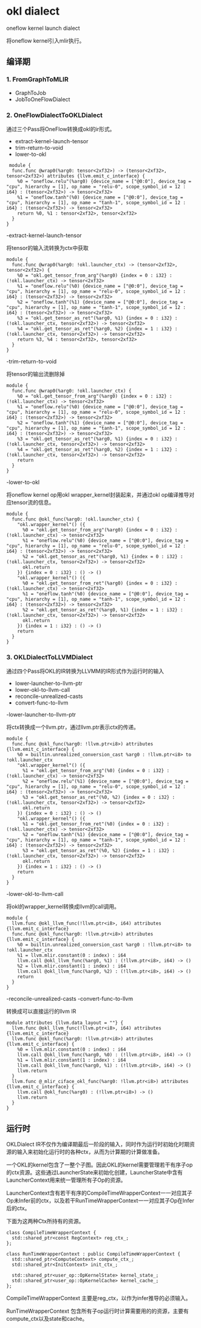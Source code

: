 # okl dialect

oneflow kernel launch dialect

将oneflow kernel引入mlir执行。

## 编译期

### 1. FromGraphToMLIR
 - GraphToJob
 - JobToOneFlowDialect

### 2. OneFlowDialectToOKLDialect
通过三个Pass将OneFlow转换成okl的ir形式。
- extract-kernel-launch-tensor
- trim-return-to-void
- lower-to-okl
``` mlir
 module {
  func.func @wrap0(%arg0: tensor<2xf32>) -> (tensor<2xf32>, tensor<2xf32>) attributes {llvm.emit_c_interface} {
    %0 = "oneflow.relu"(%arg0) {device_name = ["@0:0"], device_tag = "cpu", hierarchy = [1], op_name = "relu-0", scope_symbol_id = 12 : i64} : (tensor<2xf32>) -> tensor<2xf32>
    %1 = "oneflow.tanh"(%0) {device_name = ["@0:0"], device_tag = "cpu", hierarchy = [1], op_name = "tanh-1", scope_symbol_id = 12 : i64} : (tensor<2xf32>) -> tensor<2xf32>
    return %0, %1 : tensor<2xf32>, tensor<2xf32>
  }
}
```
-extract-kernel-launch-tensor

将tensor的输入流转换为ctx中获取
``` mlir
module {
  func.func @wrap0(%arg0: !okl.launcher_ctx) -> (tensor<2xf32>, tensor<2xf32>) {
    %0 = "okl.get_tensor_from_arg"(%arg0) {index = 0 : i32} : (!okl.launcher_ctx) -> tensor<2xf32>
    %1 = "oneflow.relu"(%0) {device_name = ["@0:0"], device_tag = "cpu", hierarchy = [1], op_name = "relu-0", scope_symbol_id = 12 : i64} : (tensor<2xf32>) -> tensor<2xf32>
    %2 = "oneflow.tanh"(%1) {device_name = ["@0:0"], device_tag = "cpu", hierarchy = [1], op_name = "tanh-1", scope_symbol_id = 12 : i64} : (tensor<2xf32>) -> tensor<2xf32>
    %3 = "okl.get_tensor_as_ret"(%arg0, %1) {index = 0 : i32} : (!okl.launcher_ctx, tensor<2xf32>) -> tensor<2xf32>
    %4 = "okl.get_tensor_as_ret"(%arg0, %2) {index = 1 : i32} : (!okl.launcher_ctx, tensor<2xf32>) -> tensor<2xf32>
    return %3, %4 : tensor<2xf32>, tensor<2xf32>
  }
}

```
-trim-return-to-void

将tensor的输出流删除掉
```mlir
module {
  func.func @wrap0(%arg0: !okl.launcher_ctx) {
    %0 = "okl.get_tensor_from_arg"(%arg0) {index = 0 : i32} : (!okl.launcher_ctx) -> tensor<2xf32>
    %1 = "oneflow.relu"(%0) {device_name = ["@0:0"], device_tag = "cpu", hierarchy = [1], op_name = "relu-0", scope_symbol_id = 12 : i64} : (tensor<2xf32>) -> tensor<2xf32>
    %2 = "oneflow.tanh"(%1) {device_name = ["@0:0"], device_tag = "cpu", hierarchy = [1], op_name = "tanh-1", scope_symbol_id = 12 : i64} : (tensor<2xf32>) -> tensor<2xf32>
    %3 = "okl.get_tensor_as_ret"(%arg0, %1) {index = 0 : i32} : (!okl.launcher_ctx, tensor<2xf32>) -> tensor<2xf32>
    %4 = "okl.get_tensor_as_ret"(%arg0, %2) {index = 1 : i32} : (!okl.launcher_ctx, tensor<2xf32>) -> tensor<2xf32>
    return
  }
}
```
-lower-to-okl

将oneflow kernel op用okl wrapper_kernel封装起来，并通过okl op编译推导对应tensor流的信息。
```mlir
module {
  func.func @okl_func(%arg0: !okl.launcher_ctx) {
    "okl.wrapper_kernel"() ({
      %0 = "okl.get_tensor_from_arg"(%arg0) {index = 0 : i32} : (!okl.launcher_ctx) -> tensor<2xf32>
      %1 = "oneflow.relu"(%0) {device_name = ["@0:0"], device_tag = "cpu", hierarchy = [1], op_name = "relu-0", scope_symbol_id = 12 : i64} : (tensor<2xf32>) -> tensor<2xf32>
      %2 = "okl.get_tensor_as_ret"(%arg0, %1) {index = 0 : i32} : (!okl.launcher_ctx, tensor<2xf32>) -> tensor<2xf32>
      okl.return
    }) {index = 0 : i32} : () -> ()
    "okl.wrapper_kernel"() ({
      %0 = "okl.get_tensor_from_ret"(%arg0) {index = 0 : i32} : (!okl.launcher_ctx) -> tensor<2xf32>
      %1 = "oneflow.tanh"(%0) {device_name = ["@0:0"], device_tag = "cpu", hierarchy = [1], op_name = "tanh-1", scope_symbol_id = 12 : i64} : (tensor<2xf32>) -> tensor<2xf32>
      %2 = "okl.get_tensor_as_ret"(%arg0, %1) {index = 1 : i32} : (!okl.launcher_ctx, tensor<2xf32>) -> tensor<2xf32>
      okl.return
    }) {index = 1 : i32} : () -> ()
    return
  }
}
```
### 3. OKLDialectToLLVMDialect
通过四个Pass将OKL的IR转换为LLVMM的IR形式作为运行时的输入
- lower-launcher-to-llvm-ptr
- lower-okl-to-llvm-call
- reconcile-unrealized-casts
- convert-func-to-llvm

-lower-launcher-to-llvm-ptr

将ctx转换成一个llvm.ptr，通过llvm.ptr表示ctx的传递。
```mlir
module {
  func.func @okl_func(%arg0: !llvm.ptr<i8>) attributes {llvm.emit_c_interface} {
    %0 = builtin.unrealized_conversion_cast %arg0 : !llvm.ptr<i8> to !okl.launcher_ctx
    "okl.wrapper_kernel"() ({
      %1 = "okl.get_tensor_from_arg"(%0) {index = 0 : i32} : (!okl.launcher_ctx) -> tensor<2xf32>
      %2 = "oneflow.relu"(%1) {device_name = ["@0:0"], device_tag = "cpu", hierarchy = [1], op_name = "relu-0", scope_symbol_id = 12 : i64} : (tensor<2xf32>) -> tensor<2xf32>
      %3 = "okl.get_tensor_as_ret"(%0, %2) {index = 0 : i32} : (!okl.launcher_ctx, tensor<2xf32>) -> tensor<2xf32>
      okl.return
    }) {index = 0 : i32} : () -> ()
    "okl.wrapper_kernel"() ({
      %1 = "okl.get_tensor_from_ret"(%0) {index = 0 : i32} : (!okl.launcher_ctx) -> tensor<2xf32>
      %2 = "oneflow.tanh"(%1) {device_name = ["@0:0"], device_tag = "cpu", hierarchy = [1], op_name = "tanh-1", scope_symbol_id = 12 : i64} : (tensor<2xf32>) -> tensor<2xf32>
      %3 = "okl.get_tensor_as_ret"(%0, %2) {index = 1 : i32} : (!okl.launcher_ctx, tensor<2xf32>) -> tensor<2xf32>
      okl.return
    }) {index = 1 : i32} : () -> ()
    return
  }
}
```
-lower-okl-to-llvm-call

将okl的wrapper_kernel转换成llvm的call调用。
```mlir
module {
  llvm.func @okl_llvm_func(!llvm.ptr<i8>, i64) attributes {llvm.emit_c_interface}
  func.func @okl_func(%arg0: !llvm.ptr<i8>) attributes {llvm.emit_c_interface} {
    %0 = builtin.unrealized_conversion_cast %arg0 : !llvm.ptr<i8> to !okl.launcher_ctx
    %1 = llvm.mlir.constant(0 : index) : i64
    llvm.call @okl_llvm_func(%arg0, %1) : (!llvm.ptr<i8>, i64) -> ()
    %2 = llvm.mlir.constant(1 : index) : i64
    llvm.call @okl_llvm_func(%arg0, %2) : (!llvm.ptr<i8>, i64) -> ()
    return
  }
}

```
-reconcile-unrealized-casts
-convert-func-to-llvm 

转换成可以直接运行的llvm IR
```mlir
module attributes {llvm.data_layout = ""} {
  llvm.func @okl_llvm_func(!llvm.ptr<i8>, i64) attributes {llvm.emit_c_interface}
  llvm.func @okl_func(%arg0: !llvm.ptr<i8>) attributes {llvm.emit_c_interface} {
    %0 = llvm.mlir.constant(0 : index) : i64
    llvm.call @okl_llvm_func(%arg0, %0) : (!llvm.ptr<i8>, i64) -> ()
    %1 = llvm.mlir.constant(1 : index) : i64
    llvm.call @okl_llvm_func(%arg0, %1) : (!llvm.ptr<i8>, i64) -> ()
    llvm.return
  }
  llvm.func @_mlir_ciface_okl_func(%arg0: !llvm.ptr<i8>) attributes {llvm.emit_c_interface} {
    llvm.call @okl_func(%arg0) : (!llvm.ptr<i8>) -> ()
    llvm.return
  }
}
```


## 运行时

OKLDialect IR不仅作为编译期最后一阶段的输入，同时作为运行时初始化时期资源的输入来初始化运行时的各种ctx，从而为计算期的计算做准备。

一个OKL的kernel包含了一整个子图。因此OKL的kernel需要管理若干有序子op的ctx资源。这些通过LauncherState来初始化创建，LauncherState中含有LauncherContext用来统一管理所有子Op的资源。

LauncherContext含有若干有序的CompileTimeWrapperContext一一对应其子Op未Infer前的ctx，以及若干RunTimeWrapperContext一一对应其子Op在Infer后的ctx。

下面为这两种Ctx所持有的资源。
```
class CompileTimeWrapperContext {
  std::shared_ptr<const RegContext> reg_ctx_;
};

class RunTimeWrapperContext : public CompileTimeWrapperContext {
  std::shared_ptr<ComputeContext> compute_ctx_;
  std::shared_ptr<InitContext> init_ctx_;

  std::shared_ptr<user_op::OpKernelState> kernel_state_;
  std::shared_ptr<user_op::OpKernelCache> kernel_cache_;
};
```
CompileTimeWrapperContext 主要是reg_ctx，以作为infer推导的必须输入。

RunTimeWrapperContext 包含所有子op运行时计算需要用的的资源，主要有compute_ctx以及state和cache。
